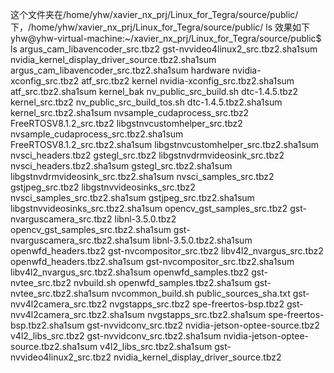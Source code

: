这个文件夹在/home/yhw/xavier_nx_prj/Linux_for_Tegra/source/public/下，/home/yhw/xavier_nx_prj/Linux_for_Tegra/source/public/ ls 效果如下
yhw@yhw-virtual-machine:~/xavier_nx_prj/Linux_for_Tegra/source/public$ ls
argus_cam_libavencoder_src.tbz2          gst-nvvideo4linux2_src.tbz2.sha1sum       nvidia_kernel_display_driver_source.tbz2.sha1sum
argus_cam_libavencoder_src.tbz2.sha1sum  hardware                                  nvidia-xconfig_src.tbz2
atf_src.tbz2                             kernel                                    nvidia-xconfig_src.tbz2.sha1sum
atf_src.tbz2.sha1sum                     kernel_bak                                nv_public_src_build.sh
dtc-1.4.5.tbz2                           kernel_src.tbz2                           nv_public_src_build_tos.sh
dtc-1.4.5.tbz2.sha1sum                   kernel_src.tbz2.sha1sum                   nvsample_cudaprocess_src.tbz2
FreeRTOSV8.1.2_src.tbz2                  libgstnvcustomhelper_src.tbz2             nvsample_cudaprocess_src.tbz2.sha1sum
FreeRTOSV8.1.2_src.tbz2.sha1sum          libgstnvcustomhelper_src.tbz2.sha1sum     nvsci_headers.tbz2
gstegl_src.tbz2                          libgstnvdrmvideosink_src.tbz2             nvsci_headers.tbz2.sha1sum
gstegl_src.tbz2.sha1sum                  libgstnvdrmvideosink_src.tbz2.sha1sum     nvsci_samples_src.tbz2
gstjpeg_src.tbz2                         libgstnvvideosinks_src.tbz2               nvsci_samples_src.tbz2.sha1sum
gstjpeg_src.tbz2.sha1sum                 libgstnvvideosinks_src.tbz2.sha1sum       opencv_gst_samples_src.tbz2
gst-nvarguscamera_src.tbz2               libnl-3.5.0.tbz2                          opencv_gst_samples_src.tbz2.sha1sum
gst-nvarguscamera_src.tbz2.sha1sum       libnl-3.5.0.tbz2.sha1sum                  openwfd_headers.tbz2
gst-nvcompositor_src.tbz2                libv4l2_nvargus_src.tbz2                  openwfd_headers.tbz2.sha1sum
gst-nvcompositor_src.tbz2.sha1sum        libv4l2_nvargus_src.tbz2.sha1sum          openwfd_samples.tbz2
gst-nvtee_src.tbz2                       nvbuild.sh                                openwfd_samples.tbz2.sha1sum
gst-nvtee_src.tbz2.sha1sum               nvcommon_build.sh                         public_sources_sha.txt
gst-nvv4l2camera_src.tbz2                nvgstapps_src.tbz2                        spe-freertos-bsp.tbz2
gst-nvv4l2camera_src.tbz2.sha1sum        nvgstapps_src.tbz2.sha1sum                spe-freertos-bsp.tbz2.sha1sum
gst-nvvidconv_src.tbz2                   nvidia-jetson-optee-source.tbz2           v4l2_libs_src.tbz2
gst-nvvidconv_src.tbz2.sha1sum           nvidia-jetson-optee-source.tbz2.sha1sum   v4l2_libs_src.tbz2.sha1sum
gst-nvvideo4linux2_src.tbz2              nvidia_kernel_display_driver_source.tbz2

